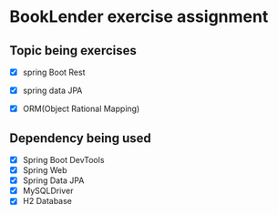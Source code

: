 # BookLender exercise assignment


## Topic being exercises
- [x] spring Boot Rest
- [x] spring data JPA
- [x] ORM(Object Rational Mapping)


## Dependency being used
- [x] Spring Boot DevTools
- [x] Spring Web 
- [x] Spring Data JPA 
- [x] MySQLDriver  
- [x] H2 Database